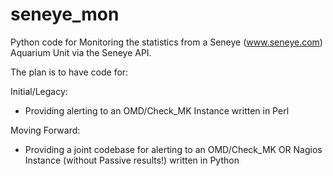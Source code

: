 seneye_mon
==========

Python code for Monitoring the statistics from a Seneye (www.seneye.com) Aquarium Unit via the Seneye API.

The plan is to have code for:

Initial/Legacy:
* Providing alerting to an OMD/Check_MK Instance written in Perl
 
Moving Forward:
* Providing a joint codebase for alerting to an OMD/Check_MK OR Nagios Instance (without Passive results!) written in Python
